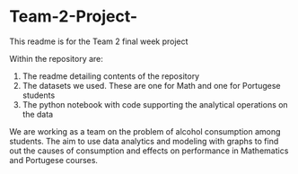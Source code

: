 # Team-2-Project-

This readme is for the Team 2 final week project

Within the repository are:
  1. The readme detailing contents of the repository 
  2. The datasets we used. These are one for Math and one for Portugese students  
  3. The python notebook with code supporting the analytical operations on the data    

We are working as a team on the problem of alcohol consumption among students. The aim to use data analytics and modeling with graphs to find out the causes of consumption and effects on performance in Mathematics and Portugese courses. 
